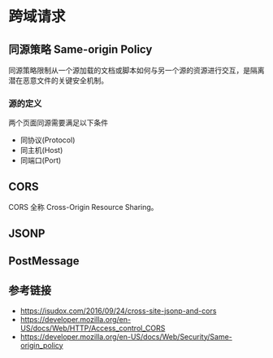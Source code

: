 # 跨域请求

## 同源策略 Same-origin Policy
同源策略限制从一个源加载的文档或脚本如何与另一个源的资源进行交互，是隔离潜在恶意文件的关键安全机制。

### 源的定义
两个页面同源需要满足以下条件
* 同协议(Protocol)
* 同主机(Host)
* 同端口(Port)

## CORS
CORS 全称 Cross-Origin Resource Sharing。

## JSONP

## PostMessage

## 参考链接
* https://isudox.com/2016/09/24/cross-site-jsonp-and-cors
* https://developer.mozilla.org/en-US/docs/Web/HTTP/Access_control_CORS
* https://developer.mozilla.org/en-US/docs/Web/Security/Same-origin_policy
